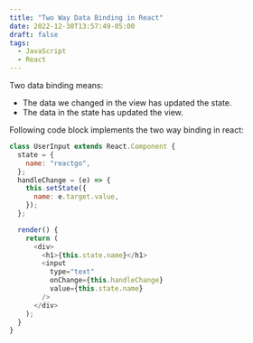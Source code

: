 ```yaml
---
title: "Two Way Data Binding in React"
date: 2022-12-30T13:57:49-05:00
draft: false
tags:
  - JavaScript
  - React
---
```


Two data binding means:

- The data we changed in the view has updated the state.
- The data in the state has updated the view.

Following code block implements the two way binding in react:

```javascript
class UserInput extends React.Component {
  state = {
    name: "reactgo",
  };
  handleChange = (e) => {
    this.setState({
      name: e.target.value,
    });
  };

  render() {
    return (
      <div>
        <h1>{this.state.name}</h1>
        <input
          type="text"
          onChange={this.handleChange}
          value={this.state.name}
        />
      </div>
    );
  }
}
```
